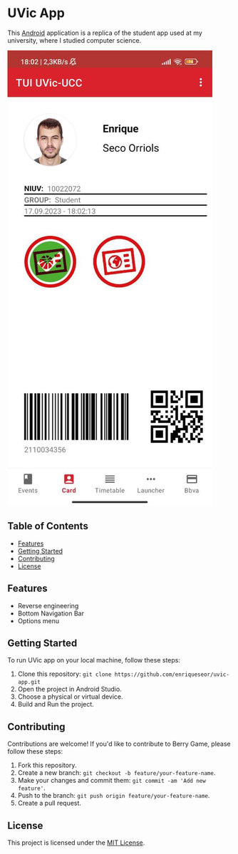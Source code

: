 # UVic App

This [Android](https://www.android.com/) application is a replica of the student app used at my university, 
where I studied computer science.

![UVIC_CARD](images/UVIC_CARD.png)

## Table of Contents

- [Features](#features)
- [Getting Started](#getting-started)
- [Contributing](#contributing)
- [License](#license)

## Features

- Reverse engineering
- Bottom Navigation Bar
- Options menu

## Getting Started

To run UVic app on your local machine, follow these steps:

1. Clone this repository: `git clone https://github.com/enriqueseor/uvic-app.git`
2. Open the project in Android Studio.
3. Choose a physical or virtual device. 
4. Build and Run the project.

## Contributing

Contributions are welcome! If you'd like to contribute to Berry Game, please follow these steps:

1. Fork this repository.
2. Create a new branch: `git checkout -b feature/your-feature-name`.
3. Make your changes and commit them: `git commit -am 'Add new feature'`.
4. Push to the branch: `git push origin feature/your-feature-name`.
5. Create a pull request.

## License

This project is licensed under the [MIT License](LICENSE).